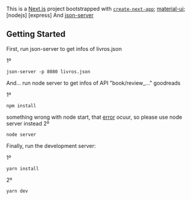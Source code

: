 This is a [Next.js](https://nextjs.org/) project bootstrapped with [`create-next-app`](https://github.com/vercel/next.js/tree/canary/packages/create-next-app); [material-ui](https://material-ui.com/pt/); [nodejs] [express] And [json-server](https://github.com/typicode/json-server)

## Getting Started

First, run json-server to get infos of livros.json

1º
```
json-server -p 8080 livros.json
```

And... run node server to get infos of API "book/review\_..." goodreads

1º
```
npm install
```
something wrong with node start, that [error](https://stackoverflow.com/questions/53545800/internal-modules-cjs-loader-js582-throw-err/54938249) ocuur, so please use node server instead
2º
```
node server
```
Finally, run the development server:

1º
```
yarn install
```
2º
```
yarn dev
```
